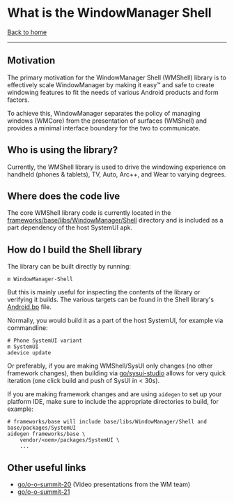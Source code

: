 # What is the WindowManager Shell
[Back to home](README.md)

---

## Motivation

The primary motivation for the WindowManager Shell (WMShell) library is to effectively scale
WindowManager by making it easy&trade; and safe to create windowing features to fit the needs of
various Android products and form factors.

To achieve this, WindowManager separates the policy of managing windows (WMCore) from the
presentation of surfaces (WMShell) and provides a minimal interface boundary for the two to
communicate.

## Who is using the library?

Currently, the WMShell library is used to drive the windowing experience on handheld
(phones & tablets), TV, Auto, Arc++, and Wear to varying degrees.

## Where does the code live

The core WMShell library code is currently located in the [frameworks/base/libs/WindowManager/Shell](/libs/WindowManager/Shell)
directory and is included as a part dependency of the host SystemUI apk.

## How do I build the Shell library

The library can be built directly by running:
```shell
m WindowManager-Shell
```
But this is mainly useful for inspecting the contents of the library or verifying it builds. The
various targets can be found in the Shell library's [Android.bp](/libs/WindowManager/Shell/Android.bp)
file.

Normally, you would build it as a part of the host SystemUI, for example via commandline:
```shell
# Phone SystemUI variant
m SystemUI
adevice update
```

Or preferably, if you are making WMShell/SysUI only changes (no other framework changes), then
building via [go/sysui-studio](http://go/sysui-studio) allows for very quick iteration (one click
build and push of SysUI in < 30s).

If you are making framework changes and are using `aidegen` to set up your platform IDE, make sure
to include the appropriate directories to build, for example:
```shell
# frameworks/base will include base/libs/WindowManager/Shell and base/packages/SystemUI
aidegen frameworks/base \
    vendor/<oem>/packages/SystemUI \
    ...
```

## Other useful links
- [go/o-o-summit-20](go/o-o-summit-20) (Video presentations from the WM team)
- [go/o-o-summit-21](go/o-o-summit-21)